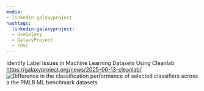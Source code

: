 ```yaml
---
media:
- linkedin-galaxyproject
hashtags:
  linkedin-galaxyproject:
  - UseGalaxy
  - GalaxyProject
  - EOSC
---
```

Identify Label Issues in Machine Learning Datasets Using Cleanlab
https://galaxyproject.org/news/2025-06-13-cleanlab/
![Difference in the classification performance of selected classifiers across a  the PMLB ML benchmark datasets](https://galaxyproject.org/assets/static/cleanlab_classification_improvements.7d32108.5ce78ae0e18af994fb4affc4b9dc5281.png)